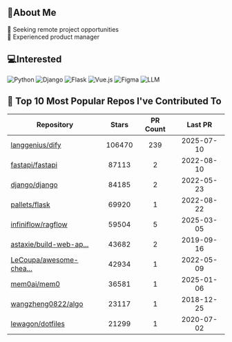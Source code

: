 ## 💫About Me 
👯 Seeking remote project opportunities   
🌱 Experienced product manager

## 💻Interested
![Python](https://img.shields.io/badge/python-3670A0?style=for-the-badge&logo=python&logoColor=ffdd54) ![Django](https://img.shields.io/badge/django-%23092E20.svg?style=for-the-badge&logo=django&logoColor=white) ![Flask](https://img.shields.io/badge/flask-%23000.svg?style=for-the-badge&logo=flask&logoColor=white) ![Vue.js](https://img.shields.io/badge/vuejs-%2335495e.svg?style=for-the-badge&logo=vuedotjs&logoColor=%234FC08D)  ![Figma](https://img.shields.io/badge/figma-%23F24E1E.svg?style=for-the-badge&logo=figma&logoColor=white) ![LLM](https://img.shields.io/badge/LLM-%23412991.svg?style=for-the-badge&logo=openai&logoColor=white)

## 🌟 Top 10 Most Popular Repos I've Contributed To

| Repository | Stars | PR Count | Last PR |
|-----|:---:|:---:|:---:|
| [langgenius/dify](https://github.com/langgenius/dify) | 106470 | 239 | 2025-07-10 |
| [fastapi/fastapi](https://github.com/fastapi/fastapi) | 87113 | 2 | 2022-08-10 |
| [django/django](https://github.com/django/django) | 84185 | 2 | 2022-05-23 |
| [pallets/flask](https://github.com/pallets/flask) | 69920 | 1 | 2022-08-22 |
| [infiniflow/ragflow](https://github.com/infiniflow/ragflow) | 59504 | 5 | 2025-03-05 |
| [astaxie/build-web-ap...](https://github.com/astaxie/build-web-application-with-golang) | 43682 | 2 | 2019-09-16 |
| [LeCoupa/awesome-chea...](https://github.com/LeCoupa/awesome-cheatsheets) | 42934 | 1 | 2022-05-09 |
| [mem0ai/mem0](https://github.com/mem0ai/mem0) | 36581 | 1 | 2025-01-06 |
| [wangzheng0822/algo](https://github.com/wangzheng0822/algo) | 23117 | 1 | 2018-12-25 |
| [lewagon/dotfiles](https://github.com/lewagon/dotfiles) | 21299 | 1 | 2020-07-02 |

